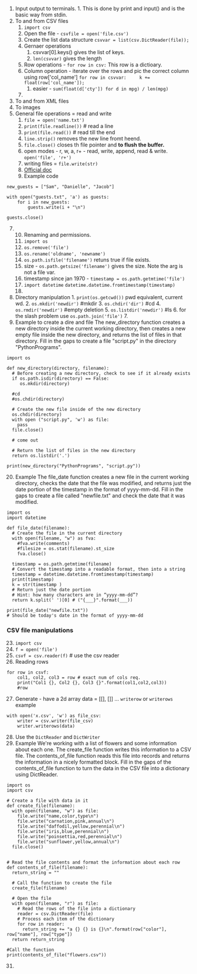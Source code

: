 1. Input output to terminals. 
	    1. This is done by print and input() and is the basic way from stdin. 
2.  To and from CSV files
    1.  `import csv`
    2.  Open the file -  `csvfile = open('file.csv')`
    3.  Create the list data structure  `csvvar = list(csv.DictReader(file));`
    5. Gernaer operations
         1.   csvvar[0].keys() gives the list of keys. 
         2. `len(csvvar)` gives the length
     3. Row operations - `for row in csv:` This row is a dictioary.
     4.  Column operation - iterate over the rows and pic the correct column using row['col_name'] `for row in csvvar:     k += float(row['col_name']);` 
         1.  easier - `sum(float(d['cty']) for d in mpg) / len(mpg)` 
     6. 
3.  To and from XML files
4.  To images
5.  General file operations = read and write
	1. `file = open('name.txt')`
	2. `print(file.readline())` # read a line
	3. `print(file.read())` # read till the end
	4. `line.strip()` removes the new line fromt heend.
	5. `file.close()` closes th file pointer and **to flush the buffer.**
	6.  open modes - r, w, a, r+  - read, write, append, read & write. `open('file', 'r+')`
	7. writing files = `file.write(str)`
	8. [Official doc](https://docs.python.org/3/library/functions.html#open)
	9.  Example code
```
new_guests = ["Sam", "Danielle", "Jacob"]

with open("guests.txt", 'a') as guests:
    for i in new_guests:
        guests.write(i + "\n")

guests.close()	
```

7.
	10. Renaming and permissions. 
	11. `import os`
	12. `os.remove('file')`
	13. `os.rename('oldname', 'newname')` 
	14.  `os.path.isfile('filename')` retuns true if file exists.
	15.  size  - `os.path.getsize('filename')` gives the size. Note the arg is not a file var.
	16.  timestamp since jan 1970 - `timestamp = os.path.getmtime('file')` 
	17. `import datetime`
	`datetime.datetime.fromtimestamp(timestamp)`
	19. 
17. Directory manipulation 
		1. `print(os.getcwd())` pwd equivalent, current wd.
		2. `os.mkdir('newdir')` #mkdir
		3. `os.chdir('dir')`  #cd 
		4. `os.rmdir('newdir')`  #empty deletion
		5. `os.listdir('newdir')`  #ls
		6.  for the slash problem  use `os.path.join('file')`
		7. 
18.  Example to create a dire and file 
The new_directory function creates a new directory inside the current working directory, then creates a new empty file inside the new directory, and returns the list of files in that directory. Fill in the gaps to create a file "script.py" in the directory "PythonPrograms".
```
import os

def new_directory(directory, filename):
  # Before creating a new directory, check to see if it already exists
  if os.path.isdir(directory) == False:
     os.mkdir(directory)
    
  #cd 
  #os.chdir(directory)

  # Create the new file inside of the new directory
  os.chdir(directory)
  with open ("script.py", 'w') as file:
    pass
  file.close()

  # come out
  
  # Return the list of files in the new directory
  return os.listdir('.')

print(new_directory("PythonPrograms", "script.py"))
```
20.  Example 
The file_date function creates a new file in the current working directory, checks the date that the file was modified, and returns just the date portion of the timestamp in the format of yyyy-mm-dd. Fill in the gaps to create a file called "newfile.txt" and check the date that it was modified.

```
import os
import datetime

def file_date(filename):
  # Create the file in the current directory
  with open(filename, "w") as fva:
    #fva.write(comments)
    #filesize = os.stat(filename).st_size
    fva.close()
    
  timestamp = os.path.getmtime(filename)
  # Convert the timestamp into a readable format, then into a string
  timestamp = datetime.datetime.fromtimestamp(timestamp)
  print(timestamp)
  k = str(timestamp )
  # Return just the date portion 
  # Hint: how many characters are in “yyyy-mm-dd”? 
  return k.split(' ')[0] # ("{___}".format(___))

print(file_date("newfile.txt")) 
# Should be today's date in the format of yyyy-mm-dd
```

### CSV file manipulations 
23. `import csv` 
24. `f = open('file')`
25. `csvf = csv.reader(f)` # use the csv reader
26. Reading rows
```
for row in csvf:
	col1, col2, col3 = row # exact num of cols req. 
	print("Col1 {}, Col2 {}, Col3 {}".format(col1,col2,col3))
	#row
```
27.  Generate - have a 2d array data = [[], []] ... 
	`writerow` or `writerows` example
```
with open('x.csv', 'w') as file_csv:
	writer = csv.writer(file_csv)
	writer.writerows(data)

```
28.  Use the `DictReader` and `DictWriter`
29. Example 
We're working with a list of flowers and some information about each one. The create_file function writes this information to a CSV file. The contents_of_file function reads this file into records and returns the information in a nicely formatted block. Fill in the gaps of the contents_of_file function to turn the data in the CSV file into a dictionary using DictReader.

```
import os
import csv

# Create a file with data in it
def create_file(filename):
  with open(filename, "w") as file:
    file.write("name,color,type\n")
    file.write("carnation,pink,annual\n")
    file.write("daffodil,yellow,perennial\n")
    file.write("iris,blue,perennial\n")
    file.write("poinsettia,red,perennial\n")
    file.write("sunflower,yellow,annual\n")
  file.close()


# Read the file contents and format the information about each row
def contents_of_file(filename):
  return_string = ""

  # Call the function to create the file 
  create_file(filename)

  # Open the file
  with open(filename, "r") as file:
    # Read the rows of the file into a dictionary
    reader = csv.DictReader(file)
    # Process each item of the dictionary
    for row in reader:
      return_string += "a {} {} is {}\n".format(row["color"], row["name"], row["type"])
  return return_string

#Call the function
print(contents_of_file("flowers.csv"))
```
31. 
<!--stackedit_data:
eyJoaXN0b3J5IjpbLTEzNzMxNzY3ODUsLTM3NzIxMDA2LDIwMD
QxMzg3MzgsMTA1OTAyNTk0MiwtMTk0NjgxMTM1NSwxMzU0OTg0
MDU2LDQyMDM0NTAxOSw1Mzg2NzczMDUsLTM3ODA0NTQ3OSwtMT
MzMjAzMTM0NywyMTI3NzczMDE0LDMyOTU3OTE1MV19
-->
